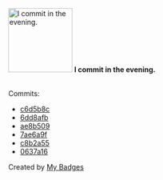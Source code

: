<img src="https://my-badges.github.io/my-badges/evening-commits.png" alt="I commit in the evening." title="I commit in the evening." width="128">
<strong>I commit in the evening.</strong>
<br><br>

Commits:

- <a href="https://github.com/Sajjon/InvoiceLatex/commit/c6d5b8cbd96b01563e3c059916a54d7b5f4c6a41">c6d5b8c</a>
- <a href="https://github.com/Sajjon/InvoiceLatex/commit/6dd8afb2a53f1b0e469a52f65ba180f3d0d71877">6dd8afb</a>
- <a href="https://github.com/Sajjon/InvoiceLatex/commit/ae8b509e67cb9ce844ba4743efaf220f038ea6ba">ae8b509</a>
- <a href="https://github.com/unkuseni/rs_bybit/commit/7ae6a9f6030c6c828e1204292cefccf878049dfd">7ae6a9f</a>
- <a href="https://github.com/unkuseni/rs_bybit/commit/c8b2a556c45011edd2389dc90b168ce1e8d2d23b">c8b2a55</a>
- <a href="https://github.com/Sajjon/rs_bybit/commit/0637a1609e42320b3e2ec9f5fb73e4e90ace0413">0637a16</a>


Created by <a href="https://github.com/my-badges/my-badges">My Badges</a>